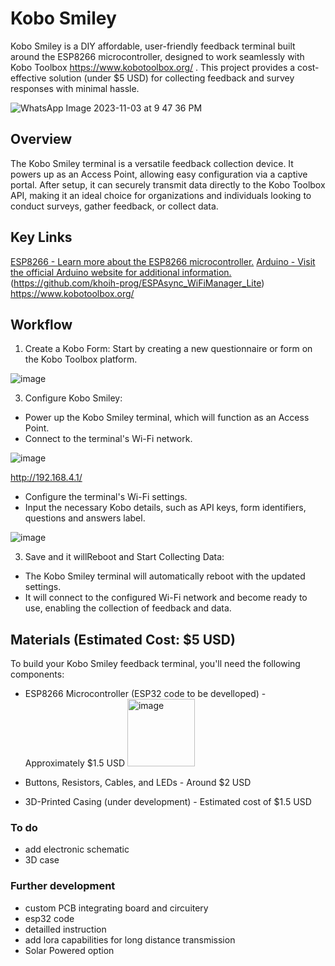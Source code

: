 # Kobo Smiley
Kobo Smiley is a DIY affordable, user-friendly feedback terminal built around the ESP8266 microcontroller, designed to work seamlessly with Kobo Toolbox https://www.kobotoolbox.org/ . This project provides a cost-effective solution (under $5 USD) for collecting feedback and survey responses with minimal hassle.

![WhatsApp Image 2023-11-03 at 9 47 36 PM](https://github.com/JamesLeonDufour/kobo-smiley/assets/6214012/519b8b87-c7cd-4be1-94af-86395e9f9925)

## Overview
The Kobo Smiley terminal is a versatile feedback collection device. It powers up as an Access Point, allowing easy configuration via a captive portal. After setup, it can securely transmit data directly to the Kobo Toolbox API, making it an ideal choice for organizations and individuals looking to conduct surveys, gather feedback, or collect data.

## Key Links

[ESP8266 - Learn more about the ESP8266 microcontroller.](https://fr.wikipedia.org/wiki/ESP8266)
[Arduino - Visit the official Arduino website for additional information.](https://www.arduino.cc/)
(https://github.com/khoih-prog/ESPAsync_WiFiManager_Lite)
https://www.kobotoolbox.org/


## Workflow
1. Create a Kobo Form: Start by creating a new questionnaire or form on the Kobo Toolbox platform.

![image](https://github.com/JamesLeonDufour/kobo-smiley/assets/6214012/a0172731-1c24-4e2b-9ac8-634795b5c0f2)

3. Configure Kobo Smiley:
- Power up the Kobo Smiley terminal, which will function as an Access Point.
- Connect to the terminal's Wi-Fi network.
  
![image](https://github.com/JamesLeonDufour/kobo-smiley/assets/6214012/b47ffc7a-c52a-44b8-a44e-0f395348c196)

http://192.168.4.1/
 
- Configure the terminal's Wi-Fi settings.
- Input the necessary Kobo details, such as API keys, form identifiers, questions and answers label.

![image](https://github.com/JamesLeonDufour/kobo-smiley/assets/6214012/77ad5cdd-415a-4bd3-9683-bdcdc7234f4d)


3. Save and it willReboot and Start Collecting Data:
- The Kobo Smiley terminal will automatically reboot with the updated settings.
- It will connect to the configured Wi-Fi network and become ready to use, enabling the collection of feedback and data.

## Materials (Estimated Cost: $5 USD)

To build your Kobo Smiley feedback terminal, you'll need the following components:

- ESP8266 Microcontroller (ESP32 code to be develloped) - Approximately $1.5 USD
  <img width="108" alt="image" src="https://github.com/JamesLeonDufour/kobo-smiley/assets/6214012/f68aa2fe-2931-4594-a936-248f779ba379">

- Buttons, Resistors, Cables, and LEDs - Around $2 USD
- 3D-Printed Casing (under development) - Estimated cost of $1.5 USD

### To do
- add electronic schematic 
- 3D case

### Further development

- custom PCB integrating board and circuitery
- esp32 code
- detailled instruction
- add lora capabilities for long distance transmission
- Solar Powered option
  
